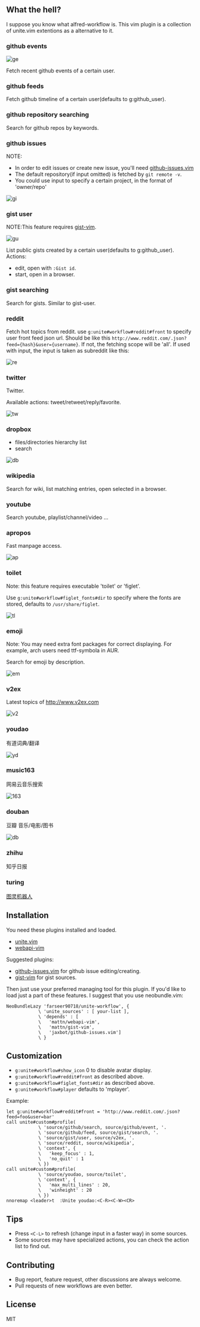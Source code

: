 ## What the hell?

I suppose you know what alfred-workflow is.
This vim plugin is a collection of unite.vim extentions as a alternative to it.

### github events

![ge](./screenshots/github_event.png)

Fetch recent github events of a certain user.

### github feeds

Fetch github timeline of a certain user(defaults to g:github_user).

### github repository searching

Search for github repos by keywords.

### github issues

NOTE:

* In order to edit issues or create new issue, you'll need [github-issues.vim](https://github.com/jaxbot/github-issues.vim)
* The default repository(if input omitted) is fetched by `git remote -v`.
* You could use input to specify a certain project, in the format of 'owner/repo'

![gi](./screenshots/github_issue.png)

### gist user

NOTE:This feature requires [gist-vim](https://github.com/mattn/gist-vim).

![gu](./screenshots/gist_user.png)

List public gists created by a certain user(defaults to g:github_user).
Actions:

* edit, open with `:Gist id`.
* start, open in a browser.

### gist searching

Search for gists.
Similar to gist-user.

### reddit

Fetch hot topics from reddit.
use `g:unite#workflow#reddit#front` to specify user front feed json url.
Should be like this `http://www.reddit.com/.json?feed={hash}&user={username}`.
If not, the fetching scope will be 'all'.
If used with input, the input is taken as subreddit like this:

![re](./screenshots/reddit.png)

### twitter

Twitter.

Available actions: tweet/retweet/reply/favorite.

![tw](./screenshots/twitter.png)

### dropbox

* files/directories hierarchy list
* search

![db](./screenshots/dropbox.png)

### wikipedia

Search for wiki, list matching entries, open selected in a browser.

### youtube

Search youtube, playlist/channel/video ...

### apropos

Fast manpage access.

![ap](./screenshots/apropos.png)

### toilet

Note: this feature requires executable 'toilet' or 'figlet'.

Use `g:unite#workflow#figlet_fonts#dir` to specify where the fonts are stored,
defaults to `/usr/share/figlet`.

![tl](./screenshots/toilet.png)

### emoji

Note: You may need extra font packages for correct displaying.
For example, arch users need ttf-symbola in AUR.

Search for emoji by description.

![em](./screenshots/emoji.png)

### v2ex

Latest topics of http://www.v2ex.com

![v2](./screenshots/v2ex.png)

### youdao

有道词典/翻译

![yd](./screenshots/youdao.png)

### music163

网易云音乐搜索

![163](./screenshots/music163.png)

### douban

豆瓣 音乐/电影/图书

![db](./screenshots/douban.png)

### zhihu

知乎日报

### turing

[图灵机器人](http://www.tuling123.com/openapi/cloud/home.jsp)

## Installation

You need these plugins installed and loaded.

* [unite.vim](https://github.com/shougo/unite.vim)
* [webapi-vim](https://github.com/mattn/webapi-vim)

Suggested plugins:

* [github-issues.vim](https://github.com/jaxbot/github-issues.vim) for github issue editing/creating.
* [gist-vim](https://github.com/mattn/gist-vim) for gist sources.

Then just use your preferred managing tool for this plugin.
If you'd like to load just a part of these features. I suggest that you use neobundle.vim:

``` vim
NeoBundleLazy 'farseer90718/unite-workflow', {
            \ 'unite_sources' : [ your-list ],
            \ 'depends' : [
            \   'mattn/webapi-vim',
            \   'mattn/gist-vim',
            \   'jaxbot/github-issues.vim']
            \ }
```

## Customization

* `g:unite#workflow#show_icon` 0 to disable avatar display.
* `g:unite#workflow#reddit#front` as described above.
* `g:unite#workflow#figlet_fonts#dir` as described above.
* `g:unite#workflow#player` defaults to 'mplayer'.

Example:

``` vim
let g:unite#workflow#reddit#front = 'http://www.reddit.com/.json?feed=foo&user=bar'
call unite#custom#profile(
            \ 'source/github/search, source/github/event, '.
            \ 'source/github/feed, source/gist/search, '.
            \ 'source/gist/user, source/v2ex, '.
            \ 'source/reddit, source/wikipedia',
            \ 'context', {
            \   'keep_focus' : 1,
            \   'no_quit' : 1
            \ })
call unite#custom#profile(
            \ 'source/youdao, source/toilet',
            \ 'context', {
            \   'max_multi_lines' : 20,
            \   'winheight' : 20
            \ })
nnoremap <leader>t  :Unite youdao:<C-R><C-W><CR>
```

## Tips

* Press `<C-L>` to refresh (change input in a faster way) in some sources.
* Some sources may have specialized actions, you can check the action list to find out.

## Contributing

* Bug report, feature request, other discussions are always welcome.
* Pull requests of new workflows are even better.

## License

MIT

